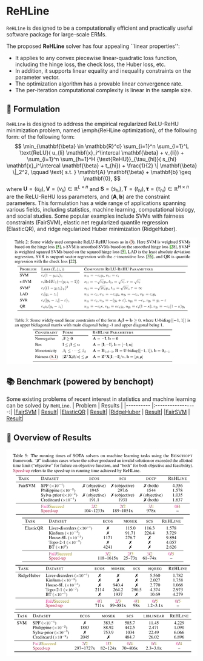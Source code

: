 # **ReHLine**

`ReHLine` is designed to be a computationally efficient and practically useful software package for large-scale ERMs.

The proposed **ReHLine** solver has four appealing
``linear properties'':

- It applies to any convex piecewise linear-quadratic loss function, including the hinge loss, the check loss, the Huber loss, etc.
- In addition, it supports linear equality and inequality constraints on the parameter vector.
- The optimization algorithm has a provable linear convergence rate.
- The per-iteration computational complexity is linear in the sample size.

## **📮 Formulation**
`ReHLine` is designed to address the empirical
regularized ReLU-ReHU minimization problem, named
\emph{ReHLine optimization}, of the following form:
of the following form:
$$
  \min_{\mathbf{\beta} \in \mathbb{R}^d} \sum_{i=1}^n \sum_{l=1}^L \text{ReLU}( u_{li} \mathbf{x}_i^\intercal \mathbf{\beta} + v_{li}) + \sum_{i=1}^n \sum_{h=1}^H {\text{ReHU}}_{\tau_{hi}}( s_{hi} \mathbf{x}_i^\intercal \mathbf{\beta} + t_{hi}) + \frac{1}{2} \| \mathbf{\beta} \|_2^2, \qquad \text{ s.t. } \mathbf{A} \mathbf{\beta} + \mathbf{b} \geq \mathbf{0},
$$
where $\mathbf{U} = (u_{li}),\mathbf{V} = (v_{li}) \in \mathbb{R}^{L \times n}$ and $\mathbf{S} = (s_{hi}),\mathbf{T} = (t_{hi}),\mathbf{\tau} = (\tau_{hi}) \in \mathbb{R}^{H \times n}$ are the ReLU-ReHU loss parameters, and $(\mathbf{A},\mathbf{b})$ are the constraint parameters. This formulation has a wide range of applications spanning various fields, including statistics, machine learning, computational biology, and social studies. Some popular examples include SVMs with fairness constraints (FairSVM), elastic net regularized quantile regression (ElasticQR), and ridge regularized Huber minimization (RidgeHuber).

![](./figs/tab.png)

## 📚 **Benchmark (powered by benchopt)**
Some existing problems of recent interest in statistics and machine learning can be solved by `ReHLine`. 
| Problem   |      Results      |
|---------- |:-----------------:|
|[FairSVM](./python/benchmark/benchmark_FairSVM/README.md) | [Result](./python/benchmark/benchmark_FairSVM/outputs/benchmark_FairSVM.html)|
|[ElasticQR](./python/benchmark/benchmark_QR/README.md) | [Result](./python/benchmark/benchmark_QR/outputs/benchmark_QR.html)|
|[RidgeHuber](./python/benchmark/benchmark_Huber/README.md) | [Result](./python/benchmark/benchmark_Huber/outputs/benchmark_Huber.html)|
|[FairSVM](./python/benchmark/benchmark_SVM/README.md) | [Result](./python/benchmark/benchmark_SVM/outputs/benchmark_SVM.html)|

## 🧾 **Overview of Results**

![](./figs/res.png)

